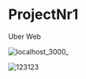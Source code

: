 # ProjectNr1
Uber Web

![localhost_3000_](https://user-images.githubusercontent.com/61510461/225568829-7c179ed0-6702-428f-b83c-a70b3674f5c0.png)

![123123](https://user-images.githubusercontent.com/61510461/225568859-89ed8802-b634-469f-996f-c7b6ac86ae8f.png)
